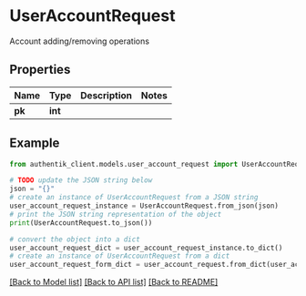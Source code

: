 # UserAccountRequest

Account adding/removing operations

## Properties

Name | Type | Description | Notes
------------ | ------------- | ------------- | -------------
**pk** | **int** |  | 

## Example

```python
from authentik_client.models.user_account_request import UserAccountRequest

# TODO update the JSON string below
json = "{}"
# create an instance of UserAccountRequest from a JSON string
user_account_request_instance = UserAccountRequest.from_json(json)
# print the JSON string representation of the object
print(UserAccountRequest.to_json())

# convert the object into a dict
user_account_request_dict = user_account_request_instance.to_dict()
# create an instance of UserAccountRequest from a dict
user_account_request_form_dict = user_account_request.from_dict(user_account_request_dict)
```
[[Back to Model list]](../README.md#documentation-for-models) [[Back to API list]](../README.md#documentation-for-api-endpoints) [[Back to README]](../README.md)


